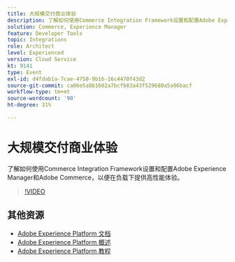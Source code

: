 ```yaml
---
title: 大规模交付商业体验
description: 了解如何使用Commerce Integration Framework设置和配置Adobe Experience Manager和Adobe Commerce，以便在负载下提供高性能体验。
solution: Commerce, Experience Manager
feature: Developer Tools
topic: Integrations
role: Architect
level: Experienced
version: Cloud Service
kt: 9141
type: Event
exl-id: d4fdab1a-7cae-4750-9b16-16c4470f43d2
source-git-commit: ca06e5a8b1602a7bcfb83a43f529680a5a96bacf
workflow-type: tm+mt
source-wordcount: '90'
ht-degree: 31%

---
```


# 大规模交付商业体验

了解如何使用Commerce Integration Framework设置和配置Adobe Experience Manager和Adobe Commerce，以便在负载下提供高性能体验。

>[!VIDEO](https://video.tv.adobe.com/v/337582/?quality=12&learn=on&hidetitle=true)

## 其他资源

- [Adobe Experience Platform 文档](https://experienceleague.adobe.com/docs/experience-platform.html)
- [Adobe Experience Platform 概述](https://experienceleague.adobe.com/docs/experience-platform/landing/home.html?lang=zh-Hans)
- [Adobe Experience Platform 教程](https://experienceleague.adobe.com/docs/platform-learn/tutorials/overview.html?lang=en)
